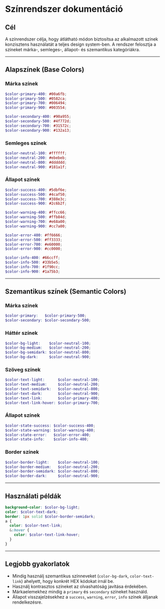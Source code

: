 # Színrendszer dokumentáció

## Cél

A színrendszer célja, hogy átlátható módon biztosítsa az alkalmazott színek konzisztens használatát a teljes design system-ben. A rendszer felosztja a színeket márka-, semleges-, állapot- és szemantikus kategóriákra.

----------

## Alapszínek (Base Colors)

### Márka színek

```scss
$color-primary-400: #00a6fb;
$color-primary-500: #0582ca;
$color-primary-700: #006494;
$color-primary-900: #003554;

$color-secondary-400: #90a955;
$color-secondary-500: #4f772d;
$color-secondary-700: #31572c;
$color-secondary-900: #132a13;
```

### Semleges színek

```scss
$color-neutral-100: #ffffff;
$color-neutral-200: #ebebeb;
$color-neutral-800: #dddddd;
$color-neutral-900: #181a1f;
```

### Állapot színek

```scss
$color-success-400: #5dbf6e;
$color-success-500: #4caf50;
$color-success-700: #388e3c;
$color-success-900: #2c6b2f;

$color-warning-400: #ffcc66;
$color-warning-500: #ffb84d;
$color-warning-700: #e68a00;
$color-warning-900: #cc7a00;

$color-error-400: #ff6666;
$color-error-500: #ff3333;
$color-error-700: #e60000;
$color-error-900: #cc0000;

$color-info-400: #66ccff;
$color-info-500: #33b5e5;
$color-info-700: #1f90cc;
$color-info-900: #1a75b3;
```

----------

## Szemantikus színek (Semantic Colors)

### Márka színek

```scss
$color-primary:   $color-primary-500;
$color-secondary: $color-secondary-500;
```

### Háttér színek

```scss
$color-bg-light:    $color-neutral-100;
$color-bg-medium:   $color-neutral-200;
$color-bg-semidark: $color-neutral-800;
$color-bg-dark:     $color-neutral-900;
```

### Szöveg színek

```scss
$color-text-light:      $color-neutral-100;
$color-text-medium:     $color-neutral-200;
$color-text-semidark:   $color-neutral-800;
$color-text-dark:       $color-neutral-900;
$color-text-link:       $color-primary-400;
$color-text-link-hover: $color-primary-700;
```

### Állapot színek

```scss
$color-state-success: $color-success-400;
$color-state-warning: $color-warning-400;
$color-state-error:   $color-error-400;
$color-state-info:    $color-info-400;
```

### Border színek

```scss
$color-border-light:    $color-neutral-100;
$color-border-medium:   $color-neutral-200;
$color-border-semidark: $color-neutral-800;
$color-border-dark:     $color-neutral-900;
```

----------

## Használati példák

```scss
background-color: $color-bg-light;
color: $color-text-dark;
border: 1px solid $color-border-semidark;
a {
  color: $color-text-link;
  &:hover {
    color: $color-text-link-hover;
  }
}
```

----------

## Legjobb gyakorlatok

- Mindig használj szemantikus színneveket (`color-bg-dark`, `color-text-link`) ahelyett, hogy konkrét HEX kódokat írnál be.
- Használj kontrasztos színeket az olvashatóság javítása érdekében.
- Márkaelemekhez mindig a `primary` és `secondary` színeket használd.
- Állapot visszajelzésekhez a `success`, `warning`, `error`, `info` színek álljanak rendelkezésre.